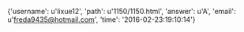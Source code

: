 {'username': u'lixue12', 'path': u'1150/1150.html', 'answer': u'A', 'email': u'freda9435@hotmail.com', 'time': '2016-02-23:19:10:14'}